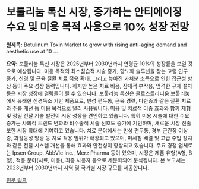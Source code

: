 # 보툴리눔 톡신 시장, 증가하는 안티에이징 수요 및 미용 목적 사용으로 10% 성장 전망

**원제목:** Botulinum Toxin Market to grow with rising anti-aging demand and aesthetic use at 10 ...

**요약:** 보툴리눔 톡신 시장은 2025년부터 2030년까지 연평균 10%의 성장률을 보일 것으로 예상됩니다.  미용 목적의 최소침습적 시술 증가,  항노화 솔루션을 찾는 고령 인구 증가, 신경 및 근육 질환 치료 적용 확대, 그리고 높아진 가처분 소득으로 인한 접근성 향상 등이 주요 성장 동력입니다.  하지만 높은 치료 비용, 잠재적 부작용, 엄격한 규제 절차 등은 시장 성장에 걸림돌이 될 수 있습니다.  보툴리눔 톡신은 클로스트리디움 보툴리눔에서 유래한 신경독소 기반 제품으로,  만성 편두통, 근육 경련, 다한증과 같은 질환 치료와 주름 개선 등 미용 목적으로 널리 사용됩니다.  미용 및 치료적 이중 효과와 함께 제형 및 정밀 전달 기술 발전이 시장 성장을 견인하고 있습니다. 특히 미용 시술에 대한 수요 증가는 사회적 트렌드 변화와 비수술적 시술 선호도 증가에 기인하며,  새로운 시장 진출 또한 시장 확대에 기여하고 있습니다.  치료 분야에서는 만성 편두통, 경부 근긴장 이상증, 과활동성 방광 등 치료 적용 범위가 확장되고 있으며,  미세침 배열 및 고급 주입 장치와 같은 전달 시스템 개선을 통해 효과와 안전성이 향상되고 있습니다.  주요 경쟁 업체로는 Ipsen Group, AbbVie Inc., Merz Pharma 등이 있으며,  시장은 제품 유형(A형, B형), 적용 분야(치료, 미용), 최종 사용자 등으로 세분화되어 분석됩니다.  본 보고서는 2023년부터 2030년까지 지역 및 국가별 시장 규모를 제공합니다.

[원문 링크](https://www.pharmiweb.com/press-release/2025-07-21/botulinum-toxin-market-to-grow-with-rising-anti-aging-demand-and-aesthetic-use-at-10-cagr-by-2030)
